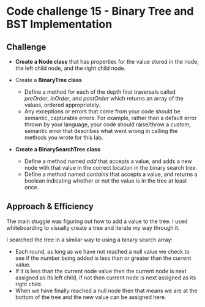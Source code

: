 # Code challenge 15 - Binary Tree and BST Implementation

## Challenge

- **Create a Node class** that has properties for the value stored in the node, the left child node, and the right child node.

- Create a **BinaryTree class**
  - Define a method for each of the depth first traversals called *preOrder*, *inOrder*, and *postOrder* which returns an array of the values, ordered appropriately.
  - Any exceptions or errors that come from your code should be semantic, capturable errors. For example, rather than a default error thrown by your language, your code should raise/throw a custom, semantic error that describes what went wrong in calling the methods you wrote for this lab.

- **Create a BinarySearchTree class**
  - Define a method named *add* that accepts a value, and adds a new node with that value in the correct location in the binary search tree.
  - Define a method named *contains* that accepts a value, and returns a boolean indicating whether or not the value is in the tree at least once.

## Approach & Efficiency

The main stuggle was figuring out how to add a value to the tree. I used whiteboarding to visually create a tree and iterate my way through it.

I searched the tree in a similar way to using a binary search array:

- Each round, as long as we have not reached a null value we check to see if the number being added is less than or greater than the current value.
- If it is less than the current node value then the current node is next assigned as its left child, if not then current node is next assigned as its right child.
- When we have finally reached a null node then that means we are at the bottom of the tree and the new value can be assigned here.

